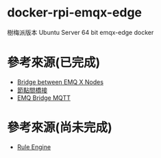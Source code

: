# docker-rpi-emqx-edge
樹梅派版本 Ubuntu Server 64 bit emqx-edge docker

# 參考來源(已完成)
* [Bridge between EMQ X Nodes](https://docs.emqx.io/tutorial/v3/en/bridge/emqx_to_emqx.html)
* [節點間橋接](https://docs.emqx.io/tutorial/v3/cn/bridge/emqx_to_emqx.html)
* [EMQ Bridge MQTT](https://github.com/emqx/emqx-bridge-mqtt)

# 參考來源(尚未完成)
* [Rule Engine](https://docs.emqx.io/broker/v4.1/en/rule/rule-engine.html)
